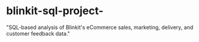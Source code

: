 # blinkit-sql-project-
"SQL-based analysis of Blinkit's eCommerce sales, marketing, delivery, and customer feedback data."
